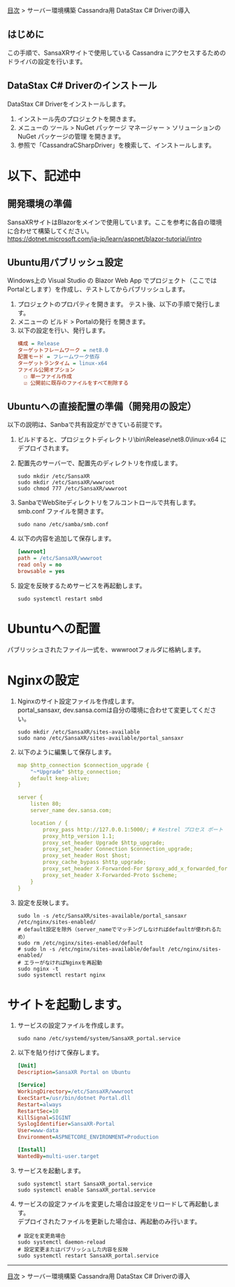 [目次](../目次.md) > サーバー環境構築 Cassandra用 DataStax C# Driverの導入

## はじめに
この手順で、SansaXRサイトで使用している Cassandra にアクセスするためのドライバの設定を行います。  

## DataStax C# Driverのインストール
DataStax C# Driverをインストールします。
1. インストール先のプロジェクトを開きます。
1. メニューの ツール > NuGet パッケージ マネージャー > ソリューションの NuGet パッケージの管理 を開きます。
1. 参照で「CassandraCSharpDriver」を検索して、インストールします。

# 以下、記述中

## 開発環境の準備
SansaXRサイトはBlazorをメインで使用しています。ここを参考に各自の環境に合わせて構築してください。  
https://dotnet.microsoft.com/ja-jp/learn/aspnet/blazor-tutorial/intro

## Ubuntu用パブリッシュ設定
Windows上の Visual Studio の Blazor Web App でプロジェクト（ここではPortalとします）を作成し、テストしてからパブリッシュします。 
1. プロジェクトのプロパティを開きます。
テスト後、以下の手順で発行します。
1. メニューの ビルド > Portalの発行 を開きます。
1. 以下の設定を行い、発行します。
   ```ini
   構成 = Release
   ターゲットフレームワーク = net8.0
   配置モード = フレームワーク依存
   ターゲットランタイム = linux-x64
   ファイル公開オプション
     ☐ 単一ファイル作成
     ☑ 公開前に既存のファイルをすべて削除する
   ```

## Ubuntuへの直接配置の準備（開発用の設定）
以下の説明は、Sanbaで共有設定ができている前提です。
1. ビルドすると、プロジェクトディレクトリ\bin\Release\net8.0\linux-x64 にデプロイされます。

1. 配置先のサーバーで、配置先のディレクトリを作成します。
   ```shell
   sudo mkdir /etc/SansaXR
   sudo mkdir /etc/SansaXR/wwwroot
   sudo chmod 777 /etc/SansaXR/wwwroot
   ```
1. SanbaでWebSiteディレクトリをフルコントロールで共有します。  
   smb.conf ファイルを開きます。
   ```shell
   sudo nano /etc/samba/smb.conf
   ```
1. 以下の内容を追加して保存します。
   ```ini
   [wwwroot]
   path = /etc/SansaXR/wwwroot
   read only = no
   browsable = yes
   ```
1. 設定を反映するためサービスを再起動します。
   ```shell
   sudo systemctl restart smbd
   ```
# Ubuntuへの配置
パブリッシュされたファイル一式を、wwwrootフォルダに格納します。

# Nginxの設定
1. Nginxのサイト設定ファイルを作成します。  
   portal_sansaxr, dev.sansa.comは自分の環境に合わせて変更してください。
   ```shell
   sudo mkdir /etc/SansaXR/sites-available
   sudo nano /etc/SansaXR/sites-available/portal_sansaxr
   ```
1. 以下のように編集して保存します。
   ```yaml
   map $http_connection $connection_upgrade {
       "~*Upgrade" $http_connection;
       default keep-alive;
   }

   server {
       listen 80;
       server_name dev.sansa.com;

       location / {
           proxy_pass http://127.0.0.1:5000/; # Kestrel プロセス ポート
           proxy_http_version 1.1;
           proxy_set_header Upgrade $http_upgrade;
           proxy_set_header Connection $connection_upgrade;
           proxy_set_header Host $host;
           proxy_cache_bypass $http_upgrade;
           proxy_set_header X-Forwarded-For $proxy_add_x_forwarded_for;
           proxy_set_header X-Forwarded-Proto $scheme;
       }
   }
   ```
1. 設定を反映します。
   ```shell
   sudo ln -s /etc/SansaXR/sites-available/portal_sansaxr /etc/nginx/sites-enabled/
   # default設定を除外（server_nameでマッチングしなければdefaultが使われるため）
   sudo rm /etc/nginx/sites-enabled/default
   # sudo ln -s /etc/nginx/sites-available/default /etc/nginx/sites-enabled/
   # エラーがなければNginxを再起動
   sudo nginx -t
   sudo systemctl restart nginx
   ```
# サイトを起動します。
1. サービスの設定ファイルを作成します。
   ```shell
   sudo nano /etc/systemd/system/SansaXR_portal.service
   ```
2. 以下を貼り付けて保存します。
   ```ini
   [Unit]
   Description=SansaXR Portal on Ubuntu

   [Service]
   WorkingDirectory=/etc/SansaXR/wwwroot
   ExecStart=/usr/bin/dotnet Portal.dll
   Restart=always
   RestartSec=10
   KillSignal=SIGINT
   SyslogIdentifier=SansaXR-Portal
   User=www-data
   Environment=ASPNETCORE_ENVIRONMENT=Production

   [Install]
   WantedBy=multi-user.target
   ```
1. サービスを起動します。
   ```shell
   sudo systemctl start SansaXR_portal.service
   sudo systemctl enable SansaXR_portal.service
   ```
1. サービスの設定ファイルを変更した場合は設定をリロードして再起動します。  
   デプロイされたファイルを更新した場合は、再起動のみ行います。
   ```shell
   # 設定を変更島場合
   sudo systemctl daemon-reload
   # 設定変更またはパブリッシュした内容を反映
   sudo systemctl restart SansaXR_portal.service
   ```

***
[目次](../目次.md) > サーバー環境構築 Cassandra用 DataStax C# Driverの導入